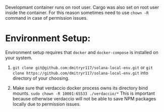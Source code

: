 Developmant container runs on root user. Cargo was also set on root user inside the container.
For this reason sometimes need to use `chown -R ` command in case of permission issues.

# Environment Setup:

Environment setup requires that `docker` and `docker-compose` is installed on your system.

1. `git clone git@github.com:dmitryr117/solana-local-env.git`
or `git clone https://github.com/dmitryr117/solana-local-env.git`
into directory of your choosing.

2. Make sure that verdaccio docker process owns its directory bind mounts.
`sudo chown -R 10001:65533 ./verdaccio/*` This is important because otherwise
verdaccio will not be able to save NPM packages locally due to permission issues.

